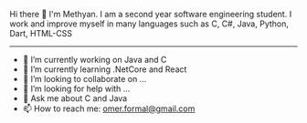 
Hi there 👋 I'm Methyan. I am a second year software engineering student. I work and improve myself in many languages such as C, C#, Java, Python, Dart, HTML-CSS
<hr>

- 🔭 I’m currently working on Java and C
- 🌱 I’m currently learning .NetCore and React
- 👯 I’m looking to collaborate on ...
- 🤔 I’m looking for help with ...
- 💬 Ask me about C and Java
- 📫 How to reach me: omer.formal@gmail.com

